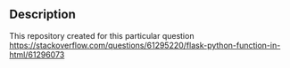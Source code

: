 ## Description
This repository created for this particular question
https://stackoverflow.com/questions/61295220/flask-python-function-in-html/61296073
